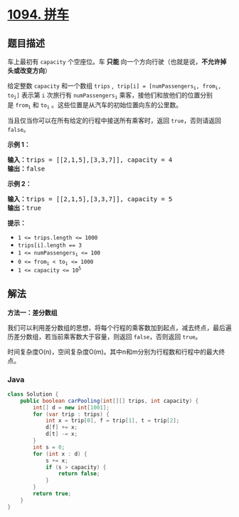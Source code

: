 # [1094. 拼车](https://leetcode.cn/problems/car-pooling)

## 题目描述

<p>车上最初有&nbsp;<code>capacity</code>&nbsp;个空座位。车&nbsp;<strong>只能&nbsp;</strong>向一个方向行驶（也就是说，<strong>不允许掉头或改变方向</strong>）</p>

<p>给定整数&nbsp;<code>capacity</code>&nbsp;和一个数组 <code>trips</code> , &nbsp;<code>trip[i] = [numPassengers<sub>i</sub>, from<sub>i</sub>, to<sub>i</sub>]</code>&nbsp;表示第 <code>i</code> 次旅行有&nbsp;<code>numPassengers<sub>i</sub></code>&nbsp;乘客，接他们和放他们的位置分别是&nbsp;<code>from<sub>i</sub></code>&nbsp;和&nbsp;<code>to<sub>i</sub></code>&nbsp;。这些位置是从汽车的初始位置向东的公里数。</p>

<p>当且仅当你可以在所有给定的行程中接送所有乘客时，返回&nbsp;<code>true</code>，否则请返回 <code>false</code>。</p>

<p><strong>示例 1：</strong></p>

<pre>
<strong>输入：</strong>trips = [[2,1,5],[3,3,7]], capacity = 4
<strong>输出：</strong>false
</pre>

<p><strong>示例 2：</strong></p>

<pre>
<strong>输入：</strong>trips = [[2,1,5],[3,3,7]], capacity = 5
<strong>输出：</strong>true
</pre>

<p><strong>提示：</strong></p>

<ul>
	<li><code>1 &lt;= trips.length &lt;= 1000</code></li>
	<li><code>trips[i].length == 3</code></li>
	<li><code>1 &lt;= numPassengers<sub>i</sub>&nbsp;&lt;= 100</code></li>
	<li><code>0 &lt;= from<sub>i</sub>&nbsp;&lt; to<sub>i</sub>&nbsp;&lt;= 1000</code></li>
	<li><code>1 &lt;= capacity &lt;= 10<sup>5</sup></code></li>
</ul>

## 解法

**方法一：差分数组**

我们可以利用差分数组的思想，将每个行程的乘客数加到起点，减去终点，最后遍历差分数组，若当前乘客数大于容量，则返回 `false`，否则返回 `true`。

时间复杂度O(n)，空间复杂度O(m)。其中n和m分别为行程数和行程中的最大终点。

### **Java**

```java
class Solution {
    public boolean carPooling(int[][] trips, int capacity) {
        int[] d = new int[1001];
        for (var trip : trips) {
            int x = trip[0], f = trip[1], t = trip[2];
            d[f] += x;
            d[t] -= x;
        }
        int s = 0;
        for (int x : d) {
            s += x;
            if (s > capacity) {
                return false;
            }
        }
        return true;
    }
}
```
